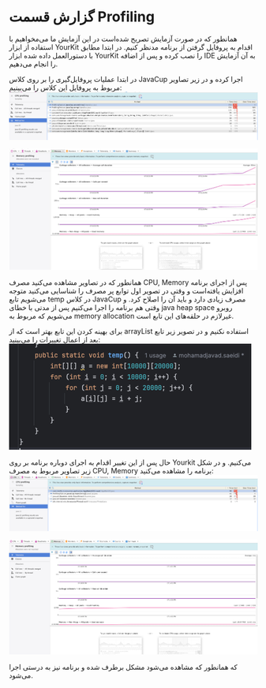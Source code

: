 # گزارش قسمت Profiling

همانطور که در صورت آزمایش تصریح شده‌است در این آزمایش ما می‌مخواهیم با استفاده از ابزار YourKit اقدام به پروفایل گرفتن از برنامه مدنظر کنیم.
در ابتدا مطابق با دستورالعمل داده شده ابزار YourKit را نصب کرده و پس از اضافه IDE به آن آزمایش را انجام می‌دهیم.

در ابتدا عملیات پروفایل‌گیری را بر روی کلاس JavaCup اجرا کرده و در زیر تصاویر مربوط به پروفایل این کلاس را می‌بینیم:
![img.png](ProfilingTest/reportImages/img.png)

![img_1.png](ProfilingTest/reportImages/img_1.png)


همانطور که در تصاویر مشاهده می‌کنید مصرف CPU, Memory پس از اجرای برنامه افزایش یافته‌است و وقتی در تصویر اول توابع پر مصرف را شناسایی می‌کنید متوجه می‌شویم تابع temp در کلاس JavaCup مصرف زیادی دارد و باید آن‌ را اصلاح کرد.
و وقتی هم برنامه را اجرا می‌کنیم پس از مدتی با خطای java heap space روبرو می‌شویم که مربوط به memory allocation غیرلازم در حلقه‌های این تابع است.

برای بهینه کردن این تابع بهتر است که از arrayList استفاده نکنیم و در تصویر زیر تابع بعد از اعمال تغییرات را می‌بینید:
![img_2.png](ProfilingTest/reportImages/img_2.png)

حال پس از این تغییر اقدام به اجرای دوباره برنامه بر روی Yourkit می‌کنیم. و در شکل زیر تصاویر مربوط به مصرف CPU, Memory برنامه را مشاهده‌ می‌کنید:
![img_3.png](ProfilingTest/reportImages/img_3.png)

![img_4.png](ProfilingTest/reportImages/img_4.png)

که همانطور که مشاهده می‌شود مشکل برطرف شده و برنامه نیز به درستی اجرا می‌شود.